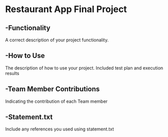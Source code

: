 # **Restaurant App Final Project**

## -Functionality
  A correct description of your project functionality.
## -How to Use
  The description of how to use your project. Included test plan and execution results
## -Team Member Contributions
  Indicating the contribution of each Team member
## -Statement.txt
  Include any references you used using statement.txt
